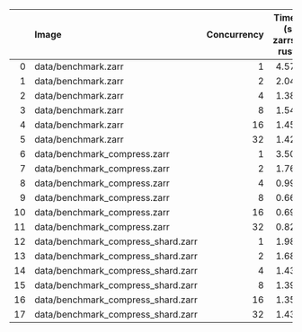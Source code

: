 |    | Image                              |   Concurrency |   Time (s)<br>zarrs<br>rust |   <br>tensorstore<br>python |   <br>zarr<br>python |   Memory (GB)<br>zarrs<br>rust |   <br>tensorstore<br>python |   <br>zarr<br>python |
|---:|:-----------------------------------|--------------:|----------------------------:|----------------------------:|---------------------:|-------------------------------:|----------------------------:|---------------------:|
|  0 | data/benchmark.zarr                |             1 |                        4.57 |                        6.71 |                 4.20 |                           0.27 |                        0.62 |                 0.61 |
|  1 | data/benchmark.zarr                |             2 |                        2.04 |                        2.92 |                 2.78 |                           0.53 |                        1.14 |                 1.14 |
|  2 | data/benchmark.zarr                |             4 |                        1.38 |                        2.33 |                 2.40 |                           1.04 |                        2.10 |                 2.18 |
|  3 | data/benchmark.zarr                |             8 |                        1.54 |                        3.43 |                 2.89 |                           2.04 |                        3.58 |                 4.28 |
|  4 | data/benchmark.zarr                |            16 |                        1.45 |                        2.18 |                 2.94 |                           4.12 |                        6.58 |                 8.47 |
|  5 | data/benchmark.zarr                |            32 |                        1.42 |                        2.19 |                 2.88 |                           6.20 |                        9.45 |                15.79 |
|  6 | data/benchmark_compress.zarr       |             1 |                        3.50 |                        7.00 |                 5.07 |                           0.30 |                        0.64 |                 0.65 |
|  7 | data/benchmark_compress.zarr       |             2 |                        1.76 |                        3.47 |                 3.48 |                           0.59 |                        1.17 |                 1.23 |
|  8 | data/benchmark_compress.zarr       |             4 |                        0.99 |                        2.41 |                 2.48 |                           1.04 |                        2.06 |                 2.29 |
|  9 | data/benchmark_compress.zarr       |             8 |                        0.66 |                        1.96 |                 2.06 |                           1.88 |                        3.77 |                 4.39 |
| 10 | data/benchmark_compress.zarr       |            16 |                        0.69 |                        1.90 |                 2.25 |                           3.92 |                        6.65 |                 8.67 |
| 11 | data/benchmark_compress.zarr       |            32 |                        0.82 |                        3.12 |                 2.46 |                           5.83 |                        9.24 |                15.05 |
| 12 | data/benchmark_compress_shard.zarr |             1 |                        1.98 |                        2.56 |               nan    |                           0.37 |                        0.59 |               nan    |
| 13 | data/benchmark_compress_shard.zarr |             2 |                        1.68 |                        2.15 |               nan    |                           0.70 |                        0.89 |               nan    |
| 14 | data/benchmark_compress_shard.zarr |             4 |                        1.43 |                        1.96 |               nan    |                           1.29 |                        1.05 |               nan    |
| 15 | data/benchmark_compress_shard.zarr |             8 |                        1.39 |                        1.93 |               nan    |                           2.41 |                        1.50 |               nan    |
| 16 | data/benchmark_compress_shard.zarr |            16 |                        1.35 |                        1.98 |               nan    |                           4.30 |                        1.89 |               nan    |
| 17 | data/benchmark_compress_shard.zarr |            32 |                        1.43 |                        2.14 |               nan    |                           6.54 |                        2.30 |               nan    |